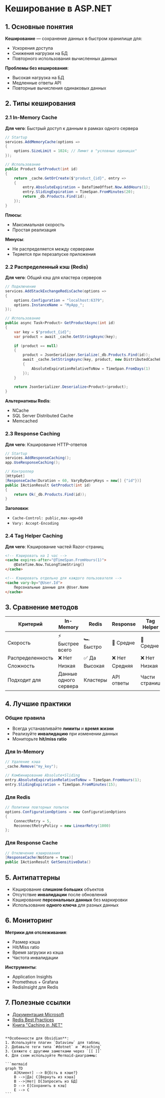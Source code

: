 # Кеширование в ASP.NET

## 1. Основные понятия
**Кеширование** — сохранение данных в быстром хранилище для:
- Ускорения доступа
- Снижения нагрузки на БД
- Повторного использования вычисленных данных

**Проблемы без кеширования**:
- Высокая нагрузка на БД
- Медленные ответы API
- Повторные вычисления одинаковых данных

## 2. Типы кеширования

### 2.1 In-Memory Cache
**Для чего**: Быстрый доступ к данным в рамках одного сервера

```csharp
// Startup
services.AddMemoryCache(options => 
{
    options.SizeLimit = 1024; // Лимит в "условных единицах"
});

// Использование
public Product GetProduct(int id)
{
    return _cache.GetOrCreate($"product_{id}", entry =>
    {
        entry.AbsoluteExpiration = DateTimeOffset.Now.AddHours(1);
        entry.SlidingExpiration = TimeSpan.FromMinutes(20);
        return _db.Products.Find(id);
    });
}
```

**Плюсы**:
- Максимальная скорость
- Простая реализация

**Минусы**:
- Не распределяется между серверами
- Теряется при перезапуске приложения

### 2.2 Распределенный кэш (Redis)
**Для чего**: Общий кэш для кластера серверов

```csharp
// Подключение
services.AddStackExchangeRedisCache(options =>
{
    options.Configuration = "localhost:6379";
    options.InstanceName = "MyApp_";
});

// Использование
public async Task<Product> GetProductAsync(int id)
{
    var key = $"product_{id}";
    var product = await _cache.GetStringAsync(key);
    
    if (product == null)
    {
        product = JsonSerializer.Serialize(_db.Products.Find(id));
        await _cache.SetStringAsync(key, product, new DistributedCacheEntryOptions
        {
            AbsoluteExpirationRelativeToNow = TimeSpan.FromDays(1)
        });
    }
    
    return JsonSerializer.Deserialize<Product>(product);
}
```

**Альтернативы Redis**:
- NCache
- SQL Server Distributed Cache
- Memcached

### 2.3 Response Caching
**Для чего**: Кэширование HTTP-ответов

```csharp
// Startup
services.AddResponseCaching();
app.UseResponseCaching();

// Контроллер
[HttpGet]
[ResponseCache(Duration = 60, VaryByQueryKeys = new[] {"id"})]
public IActionResult GetProduct(int id)
{
    return Ok(_db.Products.Find(id));
}
```

**Заголовки**:
- `Cache-Control: public,max-age=60`
- `Vary: Accept-Encoding`

### 2.4 Tag Helper Caching
**Для чего**: Кэширование частей Razor-страниц

```html
<!-- Кэшировать на 1 час -->
<cache expires-after="@TimeSpan.FromHours(1)">
    @DateTime.Now.ToLongTimeString()
</cache>

<!-- Кэшировать отдельно для каждого пользователя -->
<cache vary-by="@User.Id">
    Персональные данные для @User.Name
</cache>
```

## 3. Сравнение методов

| Критерий            | In-Memory | Redis  | Response | Tag Helper |
|---------------------|----------|--------|----------|------------|
| Скорость           | ⚡️ Быстрее всего | 🏎️ Быстро | 🚗 Средне | 🚗 Средне |
| Распределенность   | ❌ Нет    | ✅ Да   | ❌ Нет    | ❌ Нет     |
| Сложность          | Низкая   | Высокая | Средняя  | Низкая     |
| Подходит для       | Данные одного сервера | Кластеры | API ответы | Части страниц |

## 4. Лучшие практики

### Общие правила
- Всегда устанавливайте **лимиты** и **время жизни**
- Реализуйте **инвалидацию** при изменении данных
- Мониторьте **hit/miss ratio**

### Для In-Memory
```csharp
// Удаление кэша
_cache.Remove("my_key");

// Комбинирование Absolute+Sliding
entry.AbsoluteExpirationRelativeToNow = TimeSpan.FromHours(1);
entry.SlidingExpiration = TimeSpan.FromMinutes(15);
```

### Для Redis
```csharp
// Политики повторных попыток
options.ConfigurationOptions = new ConfigurationOptions
{
    ConnectRetry = 5,
    ReconnectRetryPolicy = new LinearRetry(1000)
};
```

### Для Response Cache
```csharp
// Отключение кэширования
[ResponseCache(NoStore = true)]
public IActionResult GetSensitiveData()
```

## 5. Антипаттерны
- Кэширование **слишком больших** объектов
- Отсутствие **инвалидации** после обновлений
- Кэширование **персональных данных** без маркировки
- Использование **одного ключа** для разных данных

## 6. Мониторинг
**Метрики для отслеживания**:
- Размер кэша
- Hit/Miss ratio
- Время загрузки из кэша
- Частота инвалидации

**Инструменты**:
- Application Insights
- Prometheus + Grafana
- RedisInsight для Redis

## 7. Полезные ссылки
- [Документация Microsoft](https://learn.microsoft.com/aspnet/core/performance/caching)
- [Redis Best Practices](https://redis.io/docs/management/best-practices/)
- [Книга "Caching in .NET"](https://www.manning.com/books/caching-in-dot-net)
````

**Особенности для Obsidian**:
1. Используйте плагин `Dataview` для таблиц
2. Добавьте теги типа `#dotnet` и `#caching`
3. Свяжите с другими заметками через `[[ ]]`
4. Для схем используйте Mermaid-диаграммы:

```mermaid
graph TD
    A[Клиент] --> B{Есть в кэше?}
    B -->|Да| C[Вернуть из кэша]
    B -->|Нет| D[Запросить из БД]
    D --> E[Сохранить в кэш]
    E --> C
```
